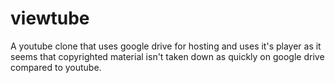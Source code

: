# viewtube
A youtube clone that uses google drive for hosting and uses it's player as it seems that copyrighted material isn't taken down as quickly on google drive compared to youtube.
